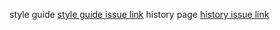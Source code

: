style guide [style guide issue link](https://github.com/zuri-training/Qr_gen-Team_54-Repo/issues/92)
history page [history issue link](https://github.com/zuri-training/Qr_gen-Team_54-Repo/issues/72)
